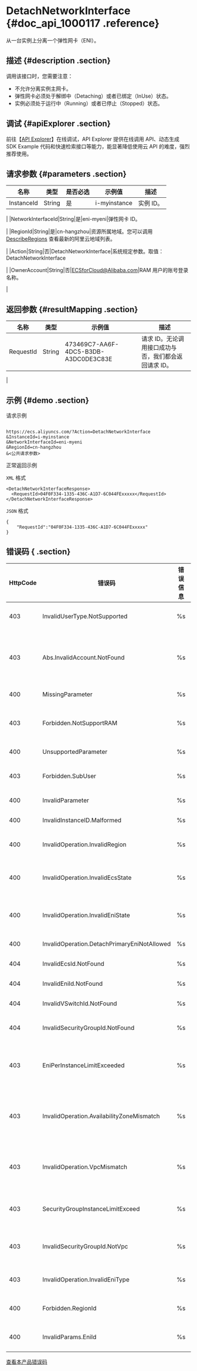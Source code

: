 # DetachNetworkInterface {#doc_api_1000117 .reference}

从一台实例上分离一个弹性网卡（ENI）。

## 描述 {#description .section}

调用该接口时，您需要注意：

-   不允许分离实例主网卡。
-   弹性网卡必须处于解绑中（Detaching）或者已绑定（InUse）状态。
-   实例必须处于运行中（Running）或者已停止（Stopped）状态。

## 调试 {#apiExplorer .section}

前往【[API Explorer](https://api.aliyun.com/#product=Ecs&api=DetachNetworkInterface)】在线调试，API Explorer 提供在线调用 API、动态生成 SDK Example 代码和快速检索接口等能力，能显著降低使用云 API 的难度，强烈推荐使用。

## 请求参数 {#parameters .section}

|名称|类型|是否必选|示例值|描述|
|--|--|----|---|--|
|InstanceId|String|是|i-myinstance|实例 ID。

 |
|NetworkInterfaceId|String|是|eni-myeni|弹性网卡 ID。

 |
|RegionId|String|是|cn-hangzhou|资源所属地域。您可以调用 [DescribeRegions](~~25609~~) 查看最新的阿里云地域列表。

 |
|Action|String|否|DetachNetworkInterface|系统规定参数。取值：DetachNetworkInterface

 |
|OwnerAccount|String|否|ECSforCloud@Alibaba.com|RAM 用户的账号登录名称。

 |

## 返回参数 {#resultMapping .section}

|名称|类型|示例值|描述|
|--|--|---|--|
|RequestId|String|473469C7-AA6F-4DC5-B3DB-A3DC0DE3C83E|请求 ID。无论调用接口成功与否，我们都会返回请求 ID。

 |

## 示例 {#demo .section}

请求示例

``` {#request_demo}

https://ecs.aliyuncs.com/?Action=DetachNetworkInterface
&InstanceId=i-myinstance
&NetworkInterfaceId=eni-myeni
&RegionId=cn-hangzhou
&<公共请求参数>

```

正常返回示例

`XML` 格式

``` {#xml_return_success_demo}
<DetachNetworkInterfaceResponse>
  <RequestId>04F0F334-1335-436C-A1D7-6C044FExxxxx</RequestId>
</DetachNetworkInterfaceResponse>

```

`JSON` 格式

``` {#json_return_success_demo}
{
	"RequestId":"04F0F334-1335-436C-A1D7-6C044FExxxxx"
}
```

## 错误码 { .section}

|HttpCode|错误码|错误信息|描述|
|--------|---|----|--|
|403|InvalidUserType.NotSupported|%s|此操作暂不支持您的账号类型。|
|403|Abs.InvalidAccount.NotFound|%s|您的阿里云账号不存在，或者您的AccessKey已经过期。|
|400|MissingParameter|%s|缺失必需参数。|
|403|Forbidden.NotSupportRAM|%s|暂不支持 RAM 用户执行该操作。|
|400|UnsupportedParameter|%s|不支持参数。|
|403|Forbidden.SubUser|%s|子账号没有授权操作此资源。|
|400|InvalidParameter|%s|参数格式不正确。|
|400|InvalidInstanceID.Malformed|%s|实例 ID 格式不正确。|
|400|InvalidOperation.InvalidRegion|%s|指定的regionId不合法。|
|400|InvalidOperation.InvalidEcsState|%s|ECS 实例当前状态不支持释放私网 IP。|
|400|InvalidOperation.InvalidEniState|%s|弹性网卡当前状态不支持释放私网 IP。|
|400|InvalidOperation.DetachPrimaryEniNotAllowed|%s|不允许分离主网卡。|
|404|InvalidEcsId.NotFound|%s|指定的实例ID不存在。|
|404|InvalidEniId.NotFound|%s|指定的网卡ID不存在。|
|404|InvalidVSwitchId.NotFound|%s|指定的交换机ID。|
|404|InvalidSecurityGroupId.NotFound|%s|指定的安全组ID不存在。|
|403|EniPerInstanceLimitExceeded|%s|弹性网卡的数量超过了指定实例类型允许的最大值。|
|403|InvalidOperation.AvailabilityZoneMismatch|%s|指定的VPC交换机ID、弹性网卡和实例ID不在同一个可用区。|
|403|InvalidOperation.VpcMismatch|%s|指定的弹性网卡和安全组ID不在同一个 VPC。|
|403|SecurityGroupInstanceLimitExceed|%s|该安全组内已有的实例数量已超出最大限制。|
|403|InvalidSecurityGroupId.NotVpc|%s|指定的安全组 ID 不是 VPC 类型。|
|403|InvalidOperation.InvalidEniType|%s|当前弹性网卡类型不支持该操作。|
|400|Forbidden.RegionId|%s|前区域暂不支持此功能。|
|400|InvalidParams.EniId|%s|指定的网卡ID格式不合法。|

[查看本产品错误码](https://error-center.aliyun.com/status/product/Ecs)


